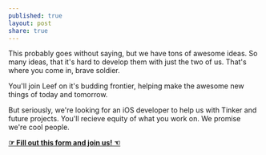 ```yaml
---
published: true
layout: post
share: true
---
```


This probably goes without saying, but we have tons of awesome ideas. So many ideas, that it's hard to develop them with just the two of us. That's where you come in, brave soldier.

You'll join Leef on it's budding frontier, helping make the awesome new things of today and tomorrow.
</advertisement>

But seriously, we're looking for an iOS developer to help us with Tinker and future projects. You'll recieve equity of what you work on. We promise we're cool people.

**[☞ Fill out this form and join us! ☜](https://teamleef.wufoo.com/forms/work-with-leef/)**